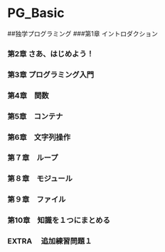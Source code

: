 # PG_Basic
##独学プログラミング
###第1章 イントロダクション
### 第2章 さあ、はじめよう！
### 第3章 プログラミング入門
### 第4章　関数
### 第5章　コンテナ
### 第6章　文字列操作
### 第７章　ループ　
### 第８章　モジュール
### 第９章　ファイル　
### 第10章　知識を１つにまとめる
### EXTRA 　追加練習問題１
